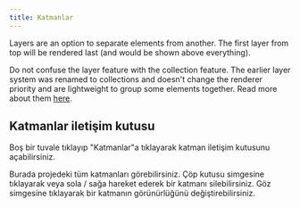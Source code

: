```yaml
---
title: Katmanlar
---
```


Layers are an option to separate elements from another.
The first layer from top will be rendered last (and would be shown above everything).

Do not confuse the layer feature with the collection feature. The earlier layer system was renamed to collections and doesn't change the renderer priority and are lightweight to group some elements together. Read more about them [here](../tools/collection).

## Katmanlar iletişim kutusu

Boş bir tuvale tıklayıp "Katmanlar"a tıklayarak katman iletişim kutusunu açabilirsiniz.

Burada projedeki tüm katmanları görebilirsiniz.
Çöp kutusu simgesine tıklayarak veya sola / sağa hareket ederek bir katmanı silebilirsiniz.
Göz simgesine tıklayarak bir katmanın görünürlüğünü değiştirebilirsiniz.
